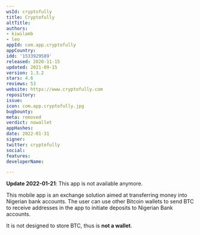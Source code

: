 ```yaml
---
wsId: cryptofully
title: Cryptofully
altTitle: 
authors:
- kiwilamb
- leo
appId: com.app.cryptofully
appCountry: 
idd: '1533929589'
released: 2020-11-15
updated: 2021-09-15
version: 1.3.2
stars: 4.6
reviews: 53
website: https://www.cryptofully.com
repository: 
issue: 
icon: com.app.cryptofully.jpg
bugbounty: 
meta: removed
verdict: nowallet
appHashes: 
date: 2022-01-31
signer: 
twitter: cryptofully
social: 
features: 
developerName: 

---
```


**Update 2022-01-21**: This app is not available anymore.

This mobile app is an exchange solution aimed at transferring money into Nigerian bank accounts.
The user can use other Bitcoin wallets to send BTC to receive addresses in the
app to initiate deposits to Nigerian Bank accounts.

It is not designed to store BTC, thus is **not a wallet**.
